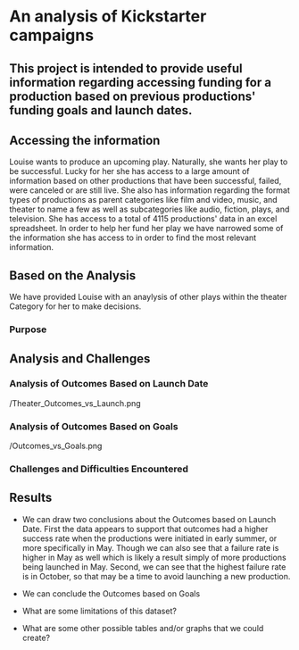 # An analysis of Kickstarter campaigns
## This project is intended to provide useful information regarding accessing funding for a production based on previous productions' funding goals and launch dates. 
## Accessing the information
Louise wants to produce an upcoming play. Naturally, she wants her play to be successful. Lucky for her she has access to a large amount of information based on other productions that have been successful, failed, were canceled or are still live. She also has information regarding the format types of productions as parent categories like film and video, music, and theater to name a few as well as subcategories like audio, fiction, plays, and television. She has access to a total of 4115 productions' data in an excel spreadsheet. In order to help her fund her play we have narrowed some of the information she has access to in order to find the most relevant information. 

## Based on the Analysis
We have provided Louise with an anaylysis of other plays within the theater Category for her to make decisions. 
### Purpose

## Analysis and Challenges

### Analysis of Outcomes Based on Launch Date
/Theater_Outcomes_vs_Launch.png

### Analysis of Outcomes Based on Goals
/Outcomes_vs_Goals.png

### Challenges and Difficulties Encountered

## Results

- We can draw two conclusions about the Outcomes based on Launch Date. First the data appears to support that outcomes had a higher success rate when the productions were initiated in early summer, or more specifically in May. Though we can also see that a failure rate is higher in May as well which is likely a result simply of more productions being launched in May. Second, we can see that the highest failure rate is in October, so that may be a time to avoid launching a new production. 
- We can conclude the Outcomes based on Goals

- What are some limitations of this dataset?

- What are some other possible tables and/or graphs that we could create?
